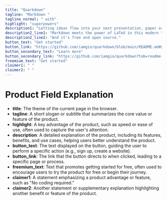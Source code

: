 ```yaml
---
title: "Quarkdown"
tagline: "Markdown "
tagline_normal: " with"
highlight: "superpowers"
description1: "Letting ideas flow into your next presentation, paper or book."
description2_line1: "Markdown meets the power of LaTeX in this modern typesetting system."
description2_line2: "And it's free and open source."
button_text: "Get started"
button_link: "https://github.com/iamgio/quarkdown/blob/main/README.md#getting-started"
button_secondary_text: "Learn more"
button_secondary_link: "https://github.com/iamgio/quarkdown?tab=readme-ov-file#table-of-contents"
freemium_text: "Get started"
claimer1: " "
claimer2: " "
---
```


# Product Field Explanation

- **title**: The theme of the current page in the browser.
- **tagline**: A short slogan or subtitle that summarizes the core value or feature of the product.
- **highlight**: A key advantage of the product, such as speed or ease of use, often used to capture the user's attention.
- **description**: A detailed explanation of the product, including its features, benefits, and use cases, helping users better understand the product.
- **button_text**: The text displayed on the button, guiding the user to perform a specific action (e.g., sign up, create a website).
- **button_link**: The link that the button directs to when clicked, leading to a specific page or process.
- **freemium_text**: Text that promotes getting started for free, often used to encourage users to try the product for free or begin their journey.
- **claimer1**: A statement emphasizing a product advantage or feature, such as "No coding required."
- **claimer2**: Another statement or supplementary explanation highlighting another benefit or feature of the product.

